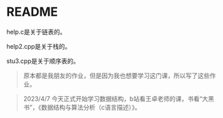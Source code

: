 # README

help.c是关于链表的。

help2.cpp是关于栈的。

stu3.cpp是关于顺序表的。

>原本都是我朋友的作业，但是因为我也想要学习这门课，所以写了这些作业。

>2023/4/7
今天正式开始学习数据结构，b站看王卓老师的课，书看“大黑书”，《数据结构与算法分析（c语言描述）》。
